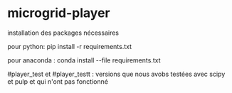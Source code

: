 # microgrid-player

installation des packages nécessaires

pour python:
pip install -r requirements.txt

pour anaconda :
conda install --file requirements.txt

#player_test et #player_testt : versions que nous avobs testées avec scipy et pulp et qui n'ont pas fonctionné
